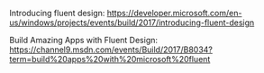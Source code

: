 
Introducing fluent design: https://developer.microsoft.com/en-us/windows/projects/events/build/2017/introducing-fluent-design  

Build Amazing Apps with Fluent Design: https://channel9.msdn.com/events/Build/2017/B8034?term=build%20apps%20with%20microsoft%20fluent  
